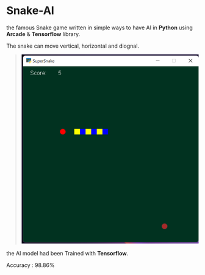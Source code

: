 # Snake-AI
the famous Snake game written in simple ways to have AI in **Python** using **Arcade** & **Tensorflow** library.

The snake can move vertical, horizontal and diognal.

> ![directions-snake](output.png)


the AI model had been Trained with **Tensorflow**.

Accuracy : 98.86% 


